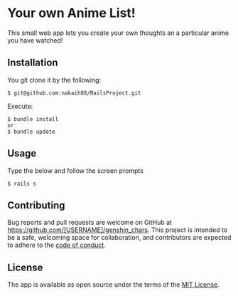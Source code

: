 # Your own Anime List!

This small web app lets you create your own thoughts an a particular anime you have watched!

## Installation

You git clone it by the following:

    $ git@github.com:nakaih88/RailsProject.git

Execute:

    $ bundle install
    or
    $ bundle update

## Usage

Type the below and follow the screen prompts

    $ rails s

## Contributing

Bug reports and pull requests are welcome on GitHub at https://github.com/[USERNAME]/genshin_chars. This project is intended to be a safe, welcoming space for collaboration, and contributors are expected to adhere to the [code of conduct](https://github.com/[USERNAME]/Anime-Sinatra/blob/master/CODE_OF_CONDUCT.md).

## License

The app is available as open source under the terms of the [MIT License](https://opensource.org/licenses/MIT).
